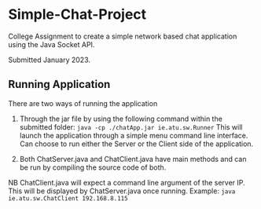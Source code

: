 # Simple-Chat-Project
College Assignment to create a simple network based chat application using the Java Socket API.


Submitted January 2023.


## Running Application

There are two ways of running the application

1. Through the jar file by using the following command within the submitted folder:
`java -cp ./chatApp.jar ie.atu.sw.Runner`
This will launch the application through a simple menu command line interface. Can choose
to run either the Server or the Client side of the application.

2. Both ChatServer.java and ChatClient.java have main methods and can be run by compiling
the source code of both.

NB ChatClient.java will expect a command line argument of the server IP. This will be
displayed by ChatServer.java once running.
Example: `java ie.atu.sw.ChatClient 192.168.8.115`
